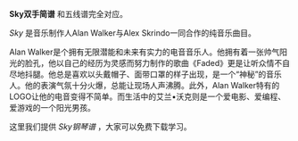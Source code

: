 

**Sky双手简谱** 和五线谱完全对应。

_Sky_ 是音乐制作人Alan Walker与Alex Skrindo一同合作的纯音乐曲目。

Alan
Walker是个拥有无限潜能和未来有实力的电音音乐人。他拥有着一张帅气阳光的脸孔，他以自己的经历为灵感而努力制作的歌曲《Faded》更是让听众情不自尽地抖腿。他总是喜欢以头戴帽子、面带口罩的样子出现，是一个“神秘”的音乐人。他的表演气氛十分火爆，总能让现场人声沸腾。此外，Alan
Walker特有的LOGO让他的电音变得不简单。而生活中的艾兰•沃克则是一个爱电影、爱编程、爱游戏的一个阳光男孩。

这里我们提供 _Sky钢琴谱_ ，大家可以免费下载学习。

